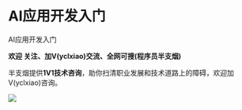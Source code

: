 # AI应用开发入门
AI应用开发入门

**欢迎 关注、加V(yclxiao)交流、全网可搜(程序员半支烟)**

半支烟提供**1V1技术咨询**，助你扫清职业发展和技术道路上的障碍，欢迎加V(yclxiao)咨询。

![](https://img.mangod.top/blog/202408110713483.png)